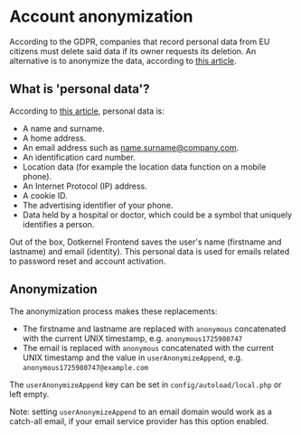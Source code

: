 # Account anonymization

According to the GDPR, companies that record personal data from EU citizens must delete said data if its owner requests its deletion.
An alternative is to anonymize the data, according to [this article](https://commission.europa.eu/law/law-topic/data-protection/reform/rules-business-and-organisations/dealing-citizens/do-we-always-have-delete-personal-data-if-person-asks_en). 

## What is 'personal data'?

According to [this article](https://commission.europa.eu/law/law-topic/data-protection/reform/what-personal-data_en), personal data is:

- A name and surname.
- A home address.
- An email address such as name.surname@company.com.
- An identification card number.
- Location data (for example the location data function on a mobile phone).
- An Internet Protocol (IP) address.
- A cookie ID.
- The advertising identifier of your phone.
- Data held by a hospital or doctor, which could be a symbol that uniquely identifies a person.

Out of the box, Dotkernel Frontend saves the user's name (firstname and lastname) and email (identity).
This personal data is used for emails related to password reset and account activation. 

## Anonymization

The anonymization process makes these replacements:

- The firstname and lastname are replaced with `anonymous` concatenated with the current UNIX timestamp, e.g. `anonymous1725980747`
- The email is replaced with `anonymous` concatenated with the current UNIX timestamp and the value in `userAnonymizeAppend`, e.g. `anonymous1725980747@example.com`

The `userAnonymizeAppend` key can be set in `config/autoload/local.php` or left empty.

Note: setting `userAnonymizeAppend` to an email domain would work as a catch-all email, if your email service provider has this option enabled.
